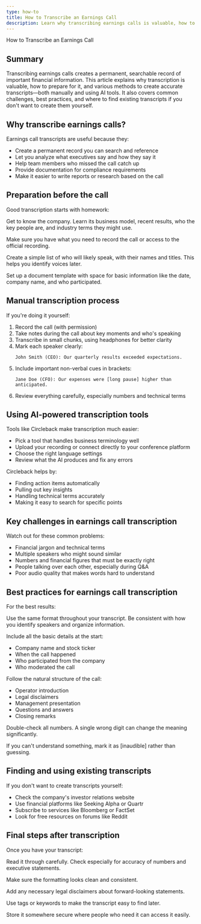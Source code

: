 ```yaml
---
type: how-to
title: How to Transcribe an Earnings Call
description: Learn why transcribing earnings calls is valuable, how to prepare, methods for creating accurate transcripts manually or with AI tools, and best practices for handling financial information.
---
```


How to Transcribe an Earnings Call

## Summary

Transcribing earnings calls creates a permanent, searchable record of important financial information. This article explains why transcription is valuable, how to prepare for it, and various methods to create accurate transcripts—both manually and using AI tools. It also covers common challenges, best practices, and where to find existing transcripts if you don't want to create them yourself.

## Why transcribe earnings calls?

Earnings call transcripts are useful because they:

- Create a permanent record you can search and reference
- Let you analyze what executives say and how they say it
- Help team members who missed the call catch up
- Provide documentation for compliance requirements
- Make it easier to write reports or research based on the call

## Preparation before the call

Good transcription starts with homework:

Get to know the company. Learn its business model, recent results, who the key people are, and industry terms they might use.

Make sure you have what you need to record the call or access to the official recording.

Create a simple list of who will likely speak, with their names and titles. This helps you identify voices later.

Set up a document template with space for basic information like the date, company name, and who participated.

## Manual transcription process

If you're doing it yourself:

1. Record the call (with permission)
2. Take notes during the call about key moments and who's speaking
3. Transcribe in small chunks, using headphones for better clarity
4. Mark each speaker clearly:
   ```
   John Smith (CEO): Our quarterly results exceeded expectations.
   ```
5. Include important non-verbal cues in brackets:
   ```
   Jane Doe (CFO): Our expenses were [long pause] higher than anticipated.
   ```
6. Review everything carefully, especially numbers and technical terms

## Using AI-powered transcription tools

Tools like Circleback make transcription much easier:

- Pick a tool that handles business terminology well
- Upload your recording or connect directly to your conference platform
- Choose the right language settings
- Review what the AI produces and fix any errors

Circleback helps by:
- Finding action items automatically
- Pulling out key insights
- Handling technical terms accurately
- Making it easy to search for specific points

## Key challenges in earnings call transcription

Watch out for these common problems:

- Financial jargon and technical terms
- Multiple speakers who might sound similar
- Numbers and financial figures that must be exactly right
- People talking over each other, especially during Q&A
- Poor audio quality that makes words hard to understand

## Best practices for earnings call transcription

For the best results:

Use the same format throughout your transcript. Be consistent with how you identify speakers and organize information.

Include all the basic details at the start:
- Company name and stock ticker
- When the call happened
- Who participated from the company
- Who moderated the call

Follow the natural structure of the call:
- Operator introduction
- Legal disclaimers
- Management presentation
- Questions and answers
- Closing remarks

Double-check all numbers. A single wrong digit can change the meaning significantly.

If you can't understand something, mark it as [inaudible] rather than guessing.

## Finding and using existing transcripts

If you don't want to create transcripts yourself:

- Check the company's investor relations website
- Use financial platforms like Seeking Alpha or Quartr
- Subscribe to services like Bloomberg or FactSet
- Look for free resources on forums like Reddit

## Final steps after transcription

Once you have your transcript:

Read it through carefully. Check especially for accuracy of numbers and executive statements.

Make sure the formatting looks clean and consistent.

Add any necessary legal disclaimers about forward-looking statements.

Use tags or keywords to make the transcript easy to find later.

Store it somewhere secure where people who need it can access it easily.
